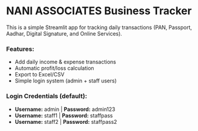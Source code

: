 # NANI ASSOCIATES Business Tracker

This is a simple Streamlit app for tracking daily transactions (PAN, Passport, Aadhar, Digital Signature, and Online Services).

### Features:
- Add daily income & expense transactions
- Automatic profit/loss calculation
- Export to Excel/CSV
- Simple login system (admin + staff users)

### Login Credentials (default):
- **Username:** admin | **Password:** admin123
- **Username:** staff1 | **Password:** staffpass
- **Username:** staff2 | **Password:** staffpass2
